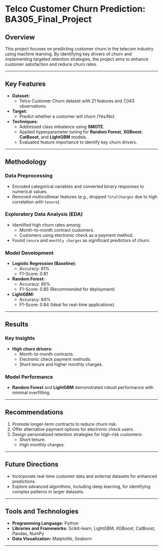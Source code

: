 # Telco Customer Churn Prediction: BA305_Final_Project

## Overview
This project focuses on predicting customer churn in the telecom industry using machine learning. By identifying key drivers of churn and implementing targeted retention strategies, the project aims to enhance customer satisfaction and reduce churn rates.

---

## Key Features
- **Dataset:**
  - Telco Customer Churn dataset with 21 features and 7,043 observations.
- **Target:**
  - Predict whether a customer will churn (Yes/No).
- **Techniques:**
  - Addressed class imbalance using **SMOTE**.
  - Applied hyperparameter tuning for **Random Forest**, **XGBoost**, **CatBoost**, and **LightGBM** models.
  - Evaluated feature importance to identify key churn drivers.

---

## Methodology

### Data Preprocessing
- Encoded categorical variables and converted binary responses to numerical values.
- Removed multicollinear features (e.g., dropped `TotalCharges` due to high correlation with `tenure`).

### Exploratory Data Analysis (EDA)
- Identified high churn rates among:
  - Month-to-month contract customers.
  - Customers using electronic check as a payment method.
- Found `tenure` and `monthly charges` as significant predictors of churn.

### Model Development
- **Logistic Regression (Baseline):**
  - Accuracy: 81%
  - F1-Score: 0.81
- **Random Forest:**
  - Accuracy: 85%
  - F1-Score: 0.85 (Recommended for deployment)
- **LightGBM:**
  - Accuracy: 84%
  - F1-Score: 0.84 (Ideal for real-time applications)

---

## Results

### Key Insights
- **High churn drivers:**
  - Month-to-month contracts.
  - Electronic check payment methods.
  - Short tenure and higher monthly charges.

### Model Performance
- **Random Forest** and **LightGBM** demonstrated robust performance with minimal overfitting.

---

## Recommendations
1. Promote longer-term contracts to reduce churn risk.
2. Offer alternative payment options for electronic check users.
3. Design personalized retention strategies for high-risk customers:
   - Short tenure.
   - High monthly charges.

---

## Future Directions
- Incorporate real-time customer data and external datasets for enhanced predictions.
- Explore advanced algorithms, including deep learning, for identifying complex patterns in larger datasets.

---

## Tools and Technologies
- **Programming Language:** Python
- **Libraries and Frameworks:** Scikit-learn, LightGBM, XGBoost, CatBoost, Pandas, NumPy
- **Data Visualization:** Matplotlib, Seaborn

---

